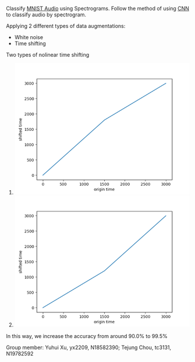 Classify [MNIST Audio](https://www.kaggle.com/alanchn31/free-spoken-digits) using Spectrograms.
Follow the method of using [CNN](https://www.kaggle.com/christianlillelund/classify-mnist-audio-using-spectrograms-keras-cnn) to classify audio by spectrogram.

Applying 2 different types of data augmentations:
* White noise
* Time shifting

Two types of nolinear time shifting
1. ![Alt text](shift1.png)
2. ![Alt text](shift2.png)

In this way, we increase the accuracy from around 90.0% to 99.5%

Group member: Yuhui Xu, yx2209, N18582390; Tejung Chou, tc3131, N19782592